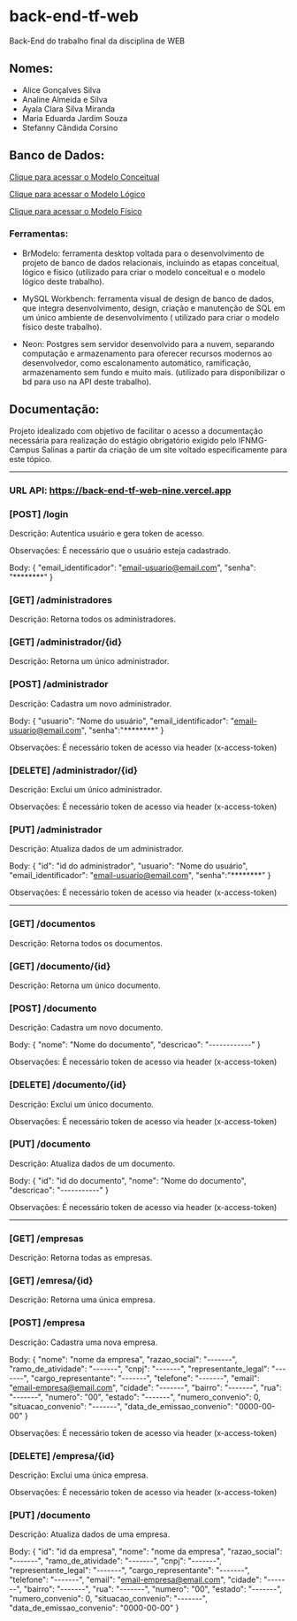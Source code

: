 # back-end-tf-web
Back-End do trabalho final da disciplina de WEB

## Nomes:
- Alice Gonçalves Silva
- Analine Almeida e Silva
- Ayala Clara Silva Miranda
- Maria Eduarda Jardim Souza
- Stefanny Cândida Corsino

## Banco de Dados:

<a href="/src/db/modelo conceitual.png"> Clique para acessar o Modelo Conceitual</a> 

<a href="/src/db/modelo lógico.png"> Clique para acessar o Modelo Lógico</a>

<a href="/src/db/DDL.sql"> Clique para acessar o Modelo Físico</a>

### Ferramentas:

- BrModelo: ferramenta desktop voltada para o desenvolvimento de projeto de banco de dados relacionais, incluindo as etapas conceitual, lógico e físico (utilizado para criar o modelo conceitual e o modelo lógico deste trabalho).

- MySQL Workbench: ferramenta visual de design de banco de dados, que integra desenvolvimento, design, criação e manutenção de SQL em um único ambiente de desenvolvimento ( utilizado para criar o modelo físico deste trabalho).

- Neon: Postgres sem servidor desenvolvido para a nuvem, separando computação e armazenamento para oferecer recursos modernos ao desenvolvedor, como escalonamento automático, ramificação, armazenamento sem fundo e muito mais. (utilizado para disponibilizar o bd para uso na API deste trabalho).

## Documentação:

Projeto idealizado com objetivo de facilitar o acesso a documentação necessária para realização do estágio obrigatório exigido pelo IFNMG- Campus Salinas a partir da criação de um site voltado especificamente para este tópico.

<hr/>

### URL API: https://back-end-tf-web-nine.vercel.app

### [POST] /login

Descrição: Autentica usuário e gera token de acesso.

Observações: É necessário que o usuário esteja cadastrado.

Body:
{
  "email_identificador": "email-usuario@email.com",
  "senha": "********"
}

### [GET] /administradores

Descrição: Retorna todos os administradores.

### [GET] /administrador/{id}

Descrição: Retorna um único administrador.

### [POST] /administrador

Descrição: Cadastra um novo administrador.

Body:
{
  "usuario": "Nome do usuário",
  "email_identificador": "email-usuario@email.com",
  "senha":"********"
}

Observações: É necessário token de acesso via header (x-access-token)

### [DELETE] /administrador/{id}

Descrição: Exclui um único administrador.

Observações: É necessário token de acesso via header (x-access-token)

### [PUT] /administrador

Descrição: Atualiza dados de um administrador.

Body:
{
  "id": "id do administrador",
  "usuario": "Nome do usuário",
  "email_identificador": "email-usuario@email.com",
  "senha":"********"
}

Observações: É necessário token de acesso via header (x-access-token)

<hr/>

### [GET] /documentos

Descrição: Retorna todos os documentos.

### [GET] /documento/{id}

Descrição: Retorna um único documento.

### [POST] /documento

Descrição: Cadastra um novo documento.

Body:
{
  "nome": "Nome do documento",
  "descricao": "------------"
}

Observações: É necessário token de acesso via header (x-access-token)

### [DELETE] /documento/{id}

Descrição: Exclui um único documento.

Observações: É necessário token de acesso via header (x-access-token)

### [PUT] /documento

Descrição: Atualiza dados de um documento.

Body:
{
  "id": "id do documento",
  "nome": "Nome do documento",
  "descricao": "-----------"
}

Observações: É necessário token de acesso via header (x-access-token)

<hr/>

### [GET] /empresas

Descrição: Retorna todas as empresas.

### [GET] /emresa/{id}

Descrição: Retorna uma única empresa.

### [POST] /empresa

Descrição: Cadastra uma nova empresa.

Body:
{
  "nome": "nome da empresa",
  "razao_social": "-------",
  "ramo_de_atividade": "-------",
  "cnpj": "-------",
  "representante_legal": "-------",
  "cargo_representante": "-------",
  "telefone": "-------",
  "email": "email-empresa@email.com",
  "cidade": "-------",
  "bairro": "-------",
  "rua": "-------",
  "numero": "00",
  "estado": "-------",
  "numero_convenio": 0,
  "situacao_convenio": "-------",
  "data_de_emissao_convenio": "0000-00-00"
}

Observações: É necessário token de acesso via header (x-access-token)

### [DELETE] /empresa/{id}

Descrição: Exclui uma única empresa.

Observações: É necessário token de acesso via header (x-access-token)

### [PUT] /documento

Descrição: Atualiza dados de uma empresa.

Body:
{
  "id": "id da empresa",
  "nome": "nome da empresa",
  "razao_social": "-------",
  "ramo_de_atividade": "-------",
  "cnpj": "-------",
  "representante_legal": "-------",
  "cargo_representante": "-------",
  "telefone": "-------",
  "email": "email-empresa@email.com",
  "cidade": "-------",
  "bairro": "-------",
  "rua": "-------",
  "numero": "00",
  "estado": "-------",
  "numero_convenio": 0,
  "situacao_convenio": "-------",
  "data_de_emissao_convenio": "0000-00-00"
}